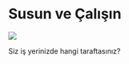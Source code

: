 # Susun ve Çalışın

![](http://kenansevindik.com/assets/images/susun_ve_calisin.gif)

Siz iş yerinizde hangi taraftasınız?